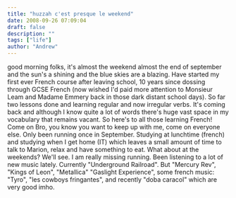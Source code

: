 ```yaml
---
title: "huzzah c'est presque le weekend"
date: 2008-09-26 07:09:04
draft: false
description: ""
tags: ["life"]
author: "Andrew"
---
```


good morning folks, it's almost the weekend almost the end of september and the sun's a shining and the blue skies are a blazing. Have started my first ever French course after leaving school, 10 years since dossing through GCSE French (now wished I'd paid more attention to Monsieur Leam and Madame Emmery back in those dark distant school days). So far two lessons done and learning regular and now irregular verbs. It's coming back and although I know quite a lot of words there's huge vast space in my vocabulary that remains vacant. So here's to all those learning French! Come on Bro, you know you want to keep up with me, come on everyone else. Only been running once in September. Studying at lunchtime (french) and studying when I get home (IT) which leaves a small amount of time to talk to Marion, relax and have something to eat. What about at the weekends? We'll see. I am really missing running. Been listening to a lot of new music lately. Currently "Underground Railroad". But "Mercury Rev", "Kings of Leon", "Metallica" "Gaslight Experience", some french music: "Tyro", "les cowboys fringantes", and recently "doba caracol" which are very good imho.
